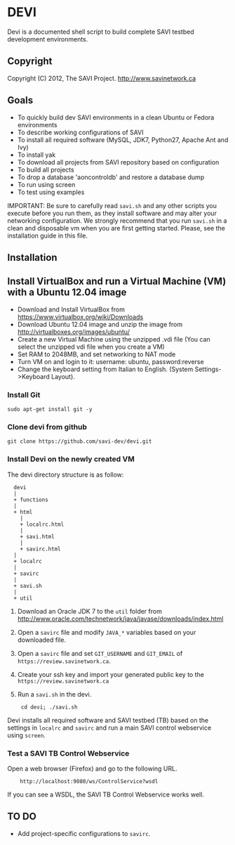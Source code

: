 DEVI
====
Devi is a documented shell script to build complete SAVI testbed development environments.

## Copyright
Copyright (C) 2012, The SAVI Project. http://www.savinetwork.ca

Goals
-----

* To quickly build dev SAVI environments in a clean Ubuntu or Fedora environments
* To describe working configurations of SAVI
* To install all required software (MySQL, JDK7, Python27, Apache Ant and Ivy)
* To install yak
* To download all projects from SAVI repository based on configuration
* To build all projects
* To drop a database 'aoncontroldb' and restore a database dump
* To run using screen
* To test using examples

IMPORTANT: Be sure to carefully read `savi.sh` and any other scripts you execute before you run them, as they install software and may alter your networking configuration. We strongly recommend that you run `savi.sh` in a clean and disposable vm when you are first getting started. Please, see the installation guide in this file.

Installation
------------

## Install VirtualBox and run a Virtual Machine (VM) with a Ubuntu 12.04 image

* Download and Install VirtualBox from https://www.virtualbox.org/wiki/Downloads
* Download Ubuntu 12.04 image and unzip the image from http://virtualboxes.org/images/ubuntu/
* Create a new Virtual Machine using the unzipped .vdi file
(You can select the unzipped vdi file when you create a VM)
* Set RAM to 2048MB, and set networking to NAT mode
* Turn VM on and login to it: username: ubuntu, password:reverse
* Change the keyboard setting from Italian to English. (System Settings->Keyboard Layout).

### Install Git

    sudo apt-get install git -y

### Clone devi from github

    git clone https://github.com/savi-dev/devi.git


### Install Devi on the newly created VM
The devi directory structure is as follow:

      devi
      |
      + functions
      |
      + html
        |
        + localrc.html
        |
        + savi.html
        |
        + savirc.html
      |
      + localrc
      |
      + savirc
      |
      + savi.sh
      |
      + util


1. Download an Oracle JDK 7 to the `util` folder from http://www.oracle.com/technetwork/java/javase/downloads/index.html
    
2. Open a `savirc` file and modify `JAVA_*` variables based on your downloaded file.
3. Open a `savirc` file and set `GIT_USERNAME` and `GIT_EMAIL` of `https://review.savinetwork.ca`.
4. Create your ssh key and import your generated public key to the `https://review.savinetwork.ca`
5. Run a `savi.sh` in the devi.

        cd devi; ./savi.sh

Devi installs all required software and SAVI testbed (TB) based on the settings in `localrc` and `savirc` and run a main SAVI control webservice using `screen`.

### Test a SAVI TB Control Webservice
Open a web browser (Firefox) and go to the following URL.

        http://localhost:9080/ws/ControlService?wsdl

If you can see a WSDL, the SAVI TB Control Webservice works well.

TO DO
-----
* Add project-specific configurations to `savirc`.

